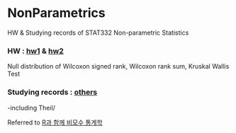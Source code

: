 # NonParametrics
HW & Studying records of STAT332 Non-parametric Statistics
### HW : [hw1](./hw1) & [hw2](./hw2)
Null distribution of Wilcoxon signed rank, Wilcoxon rank sum, Kruskal Wallis Test
### Studying records : [others](./others)
-including Theil/

Referred to [R과 함께 비모수 통계학](https://www.aladin.co.kr/shop/wproduct.aspx?ItemId=53430780)
